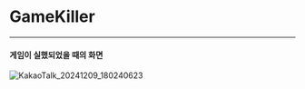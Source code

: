 # GameKiller 

---

#### 게임이 실했되었을 때의 화면
![KakaoTalk_20241209_180240623](https://github.com/user-attachments/assets/85b8f25b-5a24-4bd4-affd-cb3323d2e298)

